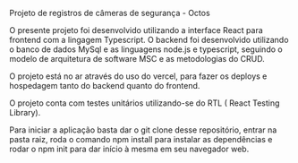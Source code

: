 Projeto de registros de câmeras de segurança - Octos

O presente projeto foi desenvolvido utilizando a interface React para frontend com a lingagem Typescript.
O backend foi desenvolvido utilizando o banco de dados MySql e as linguagens node.js e typescript, seguindo o modelo de arquitetura de software MSC e as metodologias do CRUD.

O projeto está no ar através do uso do vercel, para fazer os deploys e hospedagem tanto do backend quanto do frontend.

O projeto conta com testes unitários utilizando-se do RTL ( React Testing Library).

Para iniciar a aplicação basta dar o git clone desse repositório, entrar na pasta raiz, roda o comando npm install para instalar as dependências e rodar o npm init para dar início à mesma em seu navegador web.
